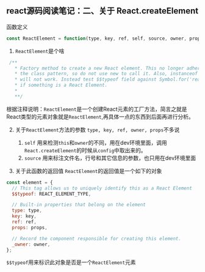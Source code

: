 ## react源码阅读笔记：二、关于 React.createElement

函数定义

```js
const ReactElement = function(type, key, ref, self, source, owner, props) { ... }
```

1. `ReactElement`是个啥
   
 ```js
  /**
    * Factory method to create a new React element. This no longer adheres to
    * the class pattern, so do not use new to call it. Also, instanceof check
    * will not work. Instead test $$typeof field against Symbol.for('react.element') to check
    * if something is a React Element.
    *
    **/
 ```

  根据注释说明：`ReactElement`是一个创建React元素的工厂方法，简言之就是React类型的元素对象就是`ReactElement`,再具体一点的东西到后面再进行分析。

2. 关于`ReactElement`方法的参数
    `type, key, ref, owner, props`不多说
    1. `self`
      用来检测`this`和`owner`的不同，用在dev环境里面，调用`React.createElement`的时候从`config`中取出来的。
    2. `source`
      用来标注文件名，行号和其它信息的参数，也只用在dev环境里面

3. 关于此函数的返回值
  `ReactElement`的返回值是一个如下的对象 
  ```js
  const element = {
    // This tag allows us to uniquely identify this as a React Element
    $$typeof: REACT_ELEMENT_TYPE,

    // Built-in properties that belong on the element
    type: type,
    key: key,
    ref: ref,
    props: props,

    // Record the component responsible for creating this element.
    _owner: owner,
  };
  ```
  `$$typeof`用来标识此对象是否是一个`ReactElement`元素
